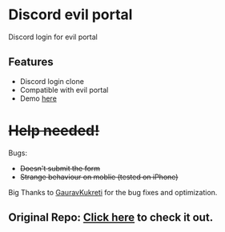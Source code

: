 # Discord evil portal

Discord login for evil portal

## Features

- Discord login clone
- Compatible with evil portal
- Demo [here](https://raw.githack.com/JM26NET/flipper-zero-evil-portal/main/portals/discord-assets/Discord%20nano.min.html)

# ~~Help needed!~~

Bugs:

- ~~Doesn't submit the form~~
- ~~Strange behaviour on moblie (tested on iPhone)~~

Big Thanks to [GauravKukreti](https://github.com/GauravKukreti) for the bug fixes and optimization.

## Original Repo: [Click here](https://github.com/bigbrodude6119/flipper-zero-evil-portal) to check it out.
